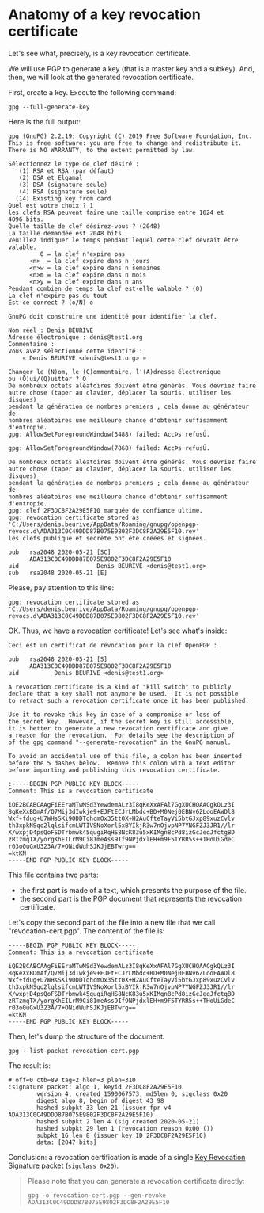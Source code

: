 # Anatomy of a key revocation certificate

Let's see what, precisely, is a key revocation certificate.

We will use PGP to generate a key (that is a master key and a subkey).
And, then, we will look at the generated revocation certificate. 


First, create a key. Execute the following command:

    gpg --full-generate-key

Here is the full output:

    gpg (GnuPG) 2.2.19; Copyright (C) 2019 Free Software Foundation, Inc.
    This is free software: you are free to change and redistribute it.
    There is NO WARRANTY, to the extent permitted by law.

    Sélectionnez le type de clef désiré :
       (1) RSA et RSA (par défaut)
       (2) DSA et Elgamal
       (3) DSA (signature seule)
       (4) RSA (signature seule)
      (14) Existing key from card
    Quel est votre choix ? 1
    les clefs RSA peuvent faire une taille comprise entre 1024 et 4096 bits.
    Quelle taille de clef désirez-vous ? (2048)
    La taille demandée est 2048 bits
    Veuillez indiquer le temps pendant lequel cette clef devrait être valable.
             0 = la clef n'expire pas
          <n>  = la clef expire dans n jours
          <n>w = la clef expire dans n semaines
          <n>m = la clef expire dans n mois
          <n>y = la clef expire dans n ans
    Pendant combien de temps la clef est-elle valable ? (0)
    La clef n'expire pas du tout
    Est-ce correct ? (o/N) o

    GnuPG doit construire une identité pour identifier la clef.

    Nom réel : Denis BEURIVE
    Adresse électronique : denis@test1.org
    Commentaire :
    Vous avez sélectionné cette identité :
        « Denis BEURIVE <denis@test1.org> »

    Changer le (N)om, le (C)ommentaire, l'(A)dresse électronique
    ou (O)ui/(Q)uitter ? O
    De nombreux octets aléatoires doivent être générés. Vous devriez faire
    autre chose (taper au clavier, déplacer la souris, utiliser les disques)
    pendant la génération de nombres premiers ; cela donne au générateur de
    nombres aléatoires une meilleure chance d'obtenir suffisamment d'entropie.
    gpg: AllowSetForegroundWindow(3488) failed: AccÞs refusÚ.

    gpg: AllowSetForegroundWindow(7868) failed: AccÞs refusÚ.

    De nombreux octets aléatoires doivent être générés. Vous devriez faire
    autre chose (taper au clavier, déplacer la souris, utiliser les disques)
    pendant la génération de nombres premiers ; cela donne au générateur de
    nombres aléatoires une meilleure chance d'obtenir suffisamment d'entropie.
    gpg: clef 2F3DC8F2A29E5F10 marquée de confiance ultime.
    gpg: revocation certificate stored as 'C:/Users/denis.beurive/AppData/Roaming/gnupg/openpgp-revocs.d\ADA313C0C49DDD87B075E9802F3DC8F2A29E5F10.rev'
    les clefs publique et secrète ont été créées et signées.

    pub   rsa2048 2020-05-21 [SC]
          ADA313C0C49DDD87B075E9802F3DC8F2A29E5F10
    uid                      Denis BEURIVE <denis@test1.org>
    sub   rsa2048 2020-05-21 [E]

Please, pay attention to this line:

    gpg: revocation certificate stored as 'C:/Users/denis.beurive/AppData/Roaming/gnupg/openpgp-revocs.d\ADA313C0C49DDD87B075E9802F3DC8F2A29E5F10.rev'

OK. Thus, we have a revocation certificate! Let's see what's inside:

    Ceci est un certificat de révocation pour la clef OpenPGP :

    pub   rsa2048 2020-05-21 [S]
          ADA313C0C49DDD87B075E9802F3DC8F2A29E5F10
    uid          Denis BEURIVE <denis@test1.org>

    A revocation certificate is a kind of "kill switch" to publicly
    declare that a key shall not anymore be used.  It is not possible
    to retract such a revocation certificate once it has been published.

    Use it to revoke this key in case of a compromise or loss of
    the secret key.  However, if the secret key is still accessible,
    it is better to generate a new revocation certificate and give
    a reason for the revocation.  For details see the description of
    of the gpg command "--generate-revocation" in the GnuPG manual.

    To avoid an accidental use of this file, a colon has been inserted
    before the 5 dashes below.  Remove this colon with a text editor
    before importing and publishing this revocation certificate.

    :-----BEGIN PGP PUBLIC KEY BLOCK-----
    Comment: This is a revocation certificate

    iQE2BCABCAAgFiEEraMTwMSd3YewdemALz3I8qKeXxAFAl7GgXUCHQAACgkQLz3I
    8qKeXxBDmAf/Q7Mij3dIwkje9+EJFtECJrLMbdc+BD+M0Nej0EBNv6ZLooEAWDl8
    Wxf+fdug+U7WHsSKi9ODDTqhcmOx35tt0X+H2AuCfteTayVi5btGJxp89xuzCvlv
    th3xpkNSqo2lqlsifcmLWTIVSNoXorl5xBYIkjR3w7nOjvpNP7YNGFZJ3JR1//lr
    X/wxpjD4psQoFSDTrbmwk45qugiRqHS8NcK83u5xKIMgn8cPd8izGcJeqJfctgBD
    zRTzmqTX/yorgKhEILrM9Ci81meAss9If9NPjdxlEH+m9F5TYRR5s++THoUiGdeC
    r03o0uGxU323A/7+ONidWuhSJKJjEBTwrg==
    =ktKN
    -----END PGP PUBLIC KEY BLOCK-----

This file contains two parts:
* the first part is made of a text, which presents the purpose of the file.
* the second part is the PGP document that represents the revocation certificate.

Let's copy the second part of the file into a new file that we call "revocation-cert.pgp".
The content of the file is:

    -----BEGIN PGP PUBLIC KEY BLOCK-----
    Comment: This is a revocation certificate

    iQE2BCABCAAgFiEEraMTwMSd3YewdemALz3I8qKeXxAFAl7GgXUCHQAACgkQLz3I
    8qKeXxBDmAf/Q7Mij3dIwkje9+EJFtECJrLMbdc+BD+M0Nej0EBNv6ZLooEAWDl8
    Wxf+fdug+U7WHsSKi9ODDTqhcmOx35tt0X+H2AuCfteTayVi5btGJxp89xuzCvlv
    th3xpkNSqo2lqlsifcmLWTIVSNoXorl5xBYIkjR3w7nOjvpNP7YNGFZJ3JR1//lr
    X/wxpjD4psQoFSDTrbmwk45qugiRqHS8NcK83u5xKIMgn8cPd8izGcJeqJfctgBD
    zRTzmqTX/yorgKhEILrM9Ci81meAss9If9NPjdxlEH+m9F5TYRR5s++THoUiGdeC
    r03o0uGxU323A/7+ONidWuhSJKJjEBTwrg==
    =ktKN
    -----END PGP PUBLIC KEY BLOCK-----
    
Then, let's dump the structure of the document:

    gpg --list-packet revocation-cert.pgp
    
The result is:

    # off=0 ctb=89 tag=2 hlen=3 plen=310
    :signature packet: algo 1, keyid 2F3DC8F2A29E5F10
            version 4, created 1590067573, md5len 0, sigclass 0x20
            digest algo 8, begin of digest 43 98
            hashed subpkt 33 len 21 (issuer fpr v4 ADA313C0C49DDD87B075E9802F3DC8F2A29E5F10)
            hashed subpkt 2 len 4 (sig created 2020-05-21)
            hashed subpkt 29 len 1 (revocation reason 0x00 ())
            subpkt 16 len 8 (issuer key ID 2F3DC8F2A29E5F10)
            data: [2047 bits]

Conclusion: a revocation certification is made of a single [Key Revocation Signature](https://tools.ietf.org/html/rfc4880#section-5.2.1) packet (`sigclass 0x20`).

> Please note that you can generate a revocation certificate directly:
>
> `gpg -o revocation-cert.pgp --gen-revoke ADA313C0C49DDD87B075E9802F3DC8F2A29E5F10`
